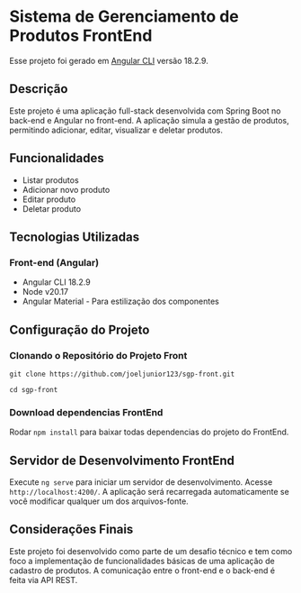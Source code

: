 # Sistema de Gerenciamento de Produtos FrontEnd

Esse projeto foi gerado em [Angular CLI](https://github.com/angular/angular-cli) versão 18.2.9.

## Descrição

Este projeto é uma aplicação full-stack desenvolvida com Spring Boot no back-end e Angular no front-end. A aplicação simula a gestão de produtos, permitindo adicionar, editar, visualizar e deletar produtos.

## Funcionalidades

- Listar produtos
- Adicionar novo produto
- Editar produto
- Deletar produto

## Tecnologias Utilizadas
### Front-end (Angular)

- Angular CLI 18.2.9
- Node v20.17
- Angular Material - Para estilização dos componentes

## Configuração do Projeto

### Clonando o Repositório do Projeto Front

```git clone https://github.com/joeljunior123/sgp-front.git```

```cd sgp-front```

### Download dependencias FrontEnd

Rodar ```npm install``` para baixar todas dependencias do projeto do FrontEnd.

## Servidor de Desenvolvimento FrontEnd

Execute ```ng serve``` para iniciar um servidor de desenvolvimento. Acesse `http://localhost:4200/`. A aplicação será recarregada automaticamente se você modificar qualquer um dos arquivos-fonte.

## Considerações Finais

Este projeto foi desenvolvido como parte de um desafio técnico e tem como foco a implementação de funcionalidades básicas de uma aplicação de cadastro de produtos. A comunicação entre o front-end e o back-end é feita via API REST.
